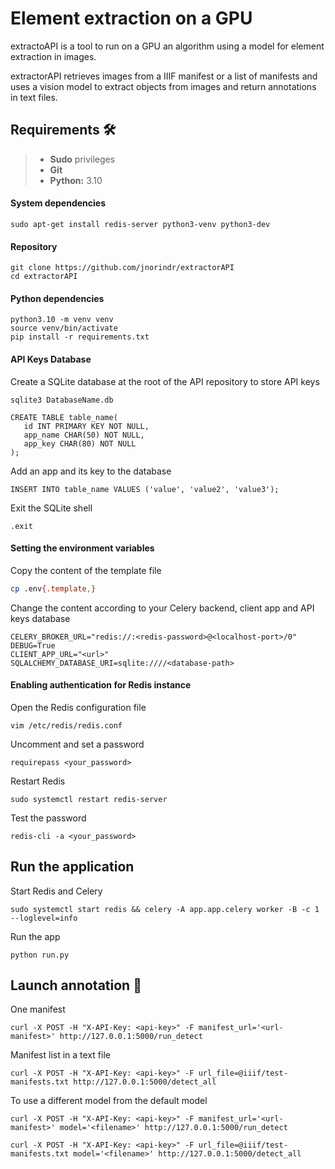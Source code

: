 # Element extraction on a GPU

extractoAPI is a tool to run on a GPU an algorithm using a model for element extraction in images.

extractorAPI retrieves images from a IIIF manifest or a list of manifests and uses a vision model to extract objects from images and return annotations in text files. 

## Requirements :hammer_and_wrench:

> - **Sudo** privileges
> - **Git**
> - **Python:** 3.10

#### System dependencies
```shell
sudo apt-get install redis-server python3-venv python3-dev
```
#### Repository
```shell
git clone https://github.com/jnorindr/extractorAPI
cd extractorAPI
```
#### Python dependencies
```shell
python3.10 -m venv venv
source venv/bin/activate
pip install -r requirements.txt
```
#### API Keys Database
Create a SQLite database at the root of the API repository to store API keys
```
sqlite3 DatabaseName.db
```
```
CREATE TABLE table_name(
   id INT PRIMARY KEY NOT NULL,
   app_name CHAR(50) NOT NULL,
   app_key CHAR(80) NOT NULL
);
```
Add an app and its key to the database
```
INSERT INTO table_name VALUES ('value', 'value2', 'value3');
```
Exit the SQLite shell
```
.exit
```
#### Setting the environment variables
Copy the content of the template file
```bash
cp .env{.template,}
```
Change the content according to your Celery backend, client app and API keys database
```
CELERY_BROKER_URL="redis://:<redis-password>@<localhost-port>/0"
DEBUG=True
CLIENT_APP_URL="<url>"
SQLALCHEMY_DATABASE_URI=sqlite:////<database-path>
```
#### Enabling authentication for Redis instance
Open the Redis configuration file
```
vim /etc/redis/redis.conf
```
Uncomment and set a password
```
requirepass <your_password>
```
Restart Redis
```
sudo systemctl restart redis-server
```
Test the password
```
redis-cli -a <your_password>
```
## Run the application 
Start Redis and Celery
```shell
sudo systemctl start redis && celery -A app.app.celery worker -B -c 1 --loglevel=info
```
Run the app
```shell
python run.py
```
## Launch annotation :rocket:
One manifest
```shell
curl -X POST -H "X-API-Key: <api-key>" -F manifest_url='<url-manifest>' http://127.0.0.1:5000/run_detect
```
Manifest list in a text file
```shell
curl -X POST -H "X-API-Key: <api-key>" -F url_file=@iiif/test-manifests.txt http://127.0.0.1:5000/detect_all
```
To use a different model from the default model
```shell
curl -X POST -H "X-API-Key: <api-key>" -F manifest_url='<url-manifest>' model='<filename>' http://127.0.0.1:5000/run_detect
```
```shell
curl -X POST -H "X-API-Key: <api-key>" -F url_file=@iiif/test-manifests.txt model='<filename>' http://127.0.0.1:5000/detect_all
```